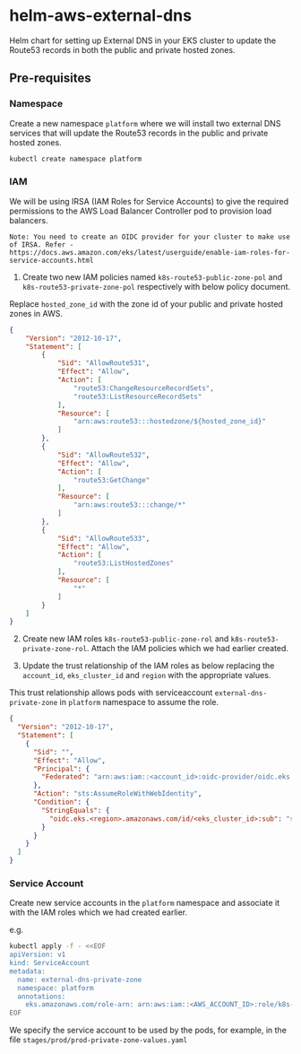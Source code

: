 # helm-aws-external-dns
Helm chart for setting up External DNS in your EKS cluster to update the Route53 records in both the public and private hosted zones.


## Pre-requisites

### Namespace

Create a new namespace `platform` where we will install two external DNS services that will update the Route53 records in the public and private hosted zones.

```bash
kubectl create namespace platform
```

### IAM

We will be using IRSA (IAM Roles for Service Accounts) to give the required permissions to the AWS Load Balancer Controller pod to provision load balancers.

`Note: You need to create an OIDC provider for your cluster to make use of IRSA. Refer - https://docs.aws.amazon.com/eks/latest/userguide/enable-iam-roles-for-service-accounts.html`

1. Create two new IAM policies named `k8s-route53-public-zone-pol` and `k8s-route53-private-zone-pol` respectively with below policy document.

Replace `hosted_zone_id` with the zone id of your public and private hosted zones in AWS.

```json
{
    "Version": "2012-10-17",
    "Statement": [
        {
            "Sid": "AllowRoute531",
            "Effect": "Allow",
            "Action": [
                "route53:ChangeResourceRecordSets",
                "route53:ListResourceRecordSets"
            ],
            "Resource": [
                "arn:aws:route53:::hostedzone/${hosted_zone_id}"
            ]
        },
        {
            "Sid": "AllowRoute532",
            "Effect": "Allow",
            "Action": [
                "route53:GetChange"
            ],
            "Resource": [
                "arn:aws:route53:::change/*"
            ]
        },
        {
            "Sid": "AllowRoute533",
            "Effect": "Allow",
            "Action": [
                "route53:ListHostedZones"
            ],
            "Resource": [
                "*"
            ]
        }
    ]
}
```

2. Create new IAM roles `k8s-route53-public-zone-rol` and `k8s-route53-private-zone-rol`. Attach the IAM policies which we had earlier created.

3. Update the trust relationship of the IAM roles as below replacing the `account_id`, `eks_cluster_id` and `region` with the appropriate values.

This trust relationship allows pods with serviceaccount `external-dns-private-zone` in `platform` namespace to assume the role.

```json
{
  "Version": "2012-10-17",
  "Statement": [
    {
      "Sid": "",
      "Effect": "Allow",
      "Principal": {
        "Federated": "arn:aws:iam::<account_id>:oidc-provider/oidc.eks.us-east-1.amazonaws.com/id/<eks_cluster_id>"
      },
      "Action": "sts:AssumeRoleWithWebIdentity",
      "Condition": {
        "StringEquals": {
          "oidc.eks.<region>.amazonaws.com/id/<eks_cluster_id>:sub": "system:serviceaccount:platform:external-dns-private-zone"
        }
      }
    }
  ]
}
```

### Service Account

Create new service accounts in the `platform` namespace and associate it with the IAM roles which we had created earlier.

e.g.

```bash
kubectl apply -f - <<EOF
apiVersion: v1
kind: ServiceAccount
metadata:
  name: external-dns-private-zone
  namespace: platform
  annotations:
    eks.amazonaws.com/role-arn: arn:aws:iam::<AWS_ACCOUNT_ID>:role/k8s-route53-private-zone-rol
EOF
```

We specify the service account to be used by the pods, for example, in the file `stages/prod/prod-private-zone-values.yaml`
